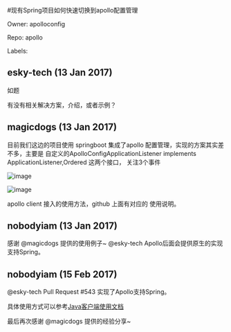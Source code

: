 #现有Spring项目如何快速切换到apollo配置管理

Owner: apolloconfig

Repo: apollo

Labels: 

## esky-tech (13 Jan 2017)

如题

有没有相关解决方案，介绍，或者示例？

## magicdogs (13 Jan 2017)

目前我们这边的项目使用 springboot 集成了apollo 配置管理，实现的方案其实差不多，主要是 自定义的ApolloConfigApplicationListener implements ApplicationListener<ApplicationEvent>,Ordered 这两个接口，
关注3个事件

![image](https://cloud.githubusercontent.com/assets/22540413/21920880/f27e7c2a-d99e-11e6-9cbc-a5da7003bac4.png)


![image](https://cloud.githubusercontent.com/assets/22540413/21920890/fed43f96-d99e-11e6-8239-bf88c42a6107.png)


apollo client 接入的使用方法，github 上面有对应的 使用说明。

## nobodyiam (13 Jan 2017)

感谢 @magicdogs 提供的使用例子~
@esky-tech Apollo后面会提供原生的实现支持Spring。

## nobodyiam (15 Feb 2017)

@esky-tech Pull Request #543 实现了Apollo支持Spring。

具体使用方式可以参考[Java客户端使用文档](https://github.com/ctripcorp/apollo/wiki/Java%E5%AE%A2%E6%88%B7%E7%AB%AF%E4%BD%BF%E7%94%A8%E6%8C%87%E5%8D%97#32-spring%E6%95%B4%E5%90%88%E6%96%B9%E5%BC%8F)

最后再次感谢 @magicdogs 提供的经验分享~

